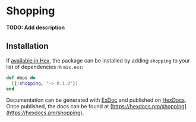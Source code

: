 # Shopping

**TODO: Add description**

## Installation

If [available in Hex](https://hex.pm/docs/publish), the package can be installed
by adding `shopping` to your list of dependencies in `mix.exs`:

```elixir
def deps do
  [{:shopping, "~> 0.1.0"}]
end
```

Documentation can be generated with [ExDoc](https://github.com/elixir-lang/ex_doc)
and published on [HexDocs](https://hexdocs.pm). Once published, the docs can
be found at [https://hexdocs.pm/shopping](https://hexdocs.pm/shopping).

